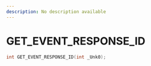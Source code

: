 ```yaml
---
description: No description available 
---
```


# GET_EVENT_RESPONSE_ID

```cpp
int GET_EVENT_RESPONSE_ID(int _Unk0);
```